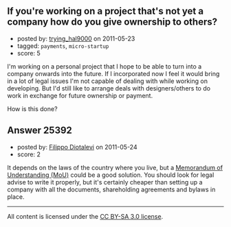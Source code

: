 ## If you're working on a project that's not yet a company how do you give ownership to others?

- posted by: [trying_hal9000](https://stackexchange.com/users/-1/9784-trying-hal9000) on 2011-05-23
- tagged: `payments`, `micro-startup`
- score: 5

I'm working on a personal project that I hope to be able to turn into a company onwards into the future. If I incorporated now I feel it would bring in a lot of legal issues I'm not capable of dealing with while working on developing. But I'd still like to arrange deals with designers/others to do work in exchange for future ownership or payment.

How is this done? 




## Answer 25392

- posted by: [Filippo Diotalevi](https://stackexchange.com/users/-1/4482-filippo-diotalevi) on 2011-05-24
- score: 2

<p>It depends on the laws of the country where you live, but a <a href="http://en.wikipedia.org/wiki/Memorandum_of_understanding" rel="nofollow">Memorandum of Understanding (MoU)</a> could be a good solution. You should look for legal advise to write it properly, but it's certainly cheaper than setting up a company with all the documents, shareholding agreements and bylaws in place.</p>




---

All content is licensed under the [CC BY-SA 3.0 license](https://creativecommons.org/licenses/by-sa/3.0/).

